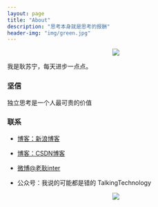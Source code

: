 ```yaml
---
layout: page
title: "About"
description: "思考本身就是思考的报酬"
header-img: "img/green.jpg"
---
```



<center>
    <p><img src="http://7xlfkx.com1.z0.glb.clouddn.com/white2.jpg" align="center"></p>
</center>

我是耿苏宁，每天进步一点点。

### 坚信
独立思考是一个人最可贵的价值

### 联系

- [博客：新浪博客](http://blog.sina.com.cn/gengsuning)

- [博客：CSDN博客](http://http://blog.csdn.net/gengsuning)

- [微博@老耿inter](http://weibo.com/intergeng)

- 公众号：我说的可能都是错的
         TalkingTechnology


<center>
    <p><img src="http://i173.photobucket.com/albums/w63/cnfeat/2015-08-29-2_zpsqj7po8eo.png" align="center"></p>
</center>
